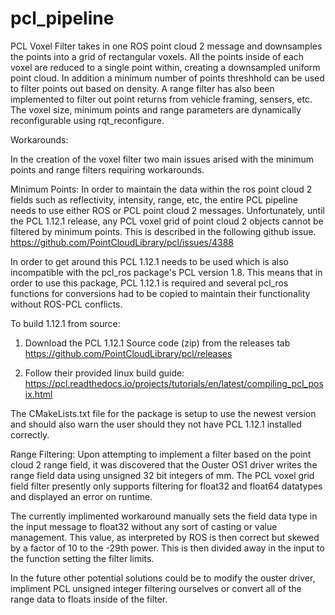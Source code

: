 # pcl_pipeline

PCL Voxel Filter takes in one ROS point cloud 2 message and downsamples the points into a grid of rectangular voxels. All the points inside of each voxel are reduced to a single point within, creating a downsampled uniform point cloud. In addition a minimum number of points threshhold can be used to filter points out based on density. A range filter has also been implemented to filter out point returns from vehicle framing, sensers, etc. The voxel size, minimum points and range parameters are dynamically reconfigurable using rqt_reconfigure.


Workarounds:

In the creation of the voxel filter two main issues arised with the minimum points and range filters requiring workarounds.


Minimum Points:
In order to maintain the data within the ros point cloud 2 fields such as reflectivity, intensity, range, etc, the entire PCL pipeline needs to use either ROS or PCL point cloud 2 messages. Unfortunately, until the PCL 1.12.1 release, any PCL voxel grid of point cloud 2 objects cannot be filtered by minimum points. This is described in the following github issue.
https://github.com/PointCloudLibrary/pcl/issues/4388

In order to get around this PCL 1.12.1 needs to be used which is also incompatible with the pcl_ros package's PCL version 1.8. This means that in order to use this package, PCL 1.12.1 is required and several pcl_ros functions for conversions had to be copied to maintain their functionality without ROS-PCL conflicts.

To build 1.12.1 from source:
1. Download the PCL 1.12.1 Source code (zip) from the releases tab
https://github.com/PointCloudLibrary/pcl/releases

2. Follow their provided linux build guide: 
https://pcl.readthedocs.io/projects/tutorials/en/latest/compiling_pcl_posix.html

The CMakeLists.txt file for the package is setup to use the newest version and should also warn the user should they not have PCL 1.12.1 installed correctly.


Range Filtering:
Upon attempting to implement a filter based on the point cloud 2 range field, it was discovered that the Ouster OS1 driver writes the range field data using unsigned 32 bit integers of mm. The PCL voxel grid field filter presently only supports filtering for float32 and float64 datatypes and displayed an error on runtime.

The currently implimented workaround manually sets the field data type in the input message to float32 without any sort of casting or value management. This value, as interpreted by ROS is then correct but skewed by a factor of 10 to the -29th power. This is then divided away in the input to the function setting the filter limits.

In the future other potential solutions could be to modify the ouster driver, impliment PCL unsigned integer filtering ourselves or convert all of the range data to floats inside of the filter. 